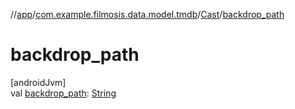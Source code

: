 //[app](../../../index.md)/[com.example.filmosis.data.model.tmdb](../index.md)/[Cast](index.md)/[backdrop_path](backdrop_path.md)

# backdrop_path

[androidJvm]\
val [backdrop_path](backdrop_path.md): [String](https://kotlinlang.org/api/latest/jvm/stdlib/kotlin/-string/index.html)
